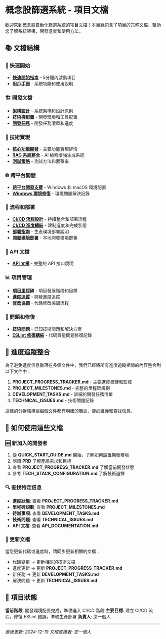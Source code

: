 # 概念股篩選系統 - 項目文檔

歡迎來到概念股自動化篩選系統的項目文檔！本目錄包含了項目的完整文檔，幫助您了解系統架構、開發進度和使用方法。

## 📚 文檔結構

### 🚀 快速開始

- **[快速開始指南](quick-start/QUICK_START_GUIDE.md)** - 5分鐘內啟動項目
- **[用戶手冊](user/USER_GUIDE.md)** - 系統功能和使用說明

### 🏗️ 開發文檔

- **[架構設計](development/architecture/ARCHITECTURE_RESTRUCTURE.md)** - 系統架構和設計原則
- **[技術棧配置](development/architecture/TECH_STACK_CONFIGURATION.md)** - 開發環境和工具配置
- **[開發任務](development/DEVELOPMENT_TASKS.md)** - 開發任務清單和進度

### 🔧 技術實現

- **[核心功能開發](development/features/CORE_FEATURES_DEVELOPMENT.md)** - 主要功能實現詳情
- **[RAG 系統整合](development/features/RAG_SYSTEM_INTEGRATION.md)** - AI 檢索增強生成系統
- **[測試策略](development/testing/TESTING_STRATEGY.md)** - 測試方法和覆蓋率

### 🌐 跨平台開發

- **[跨平台開發支援](development/platform/CROSS_PLATFORM_DEVELOPMENT.md)** - Windows 和 macOS 環境配置
- **[Windows 環境修復](development/platform/WINDOWS_ENVIRONMENT_FIX_SUMMARY.md)** - 環境問題解決記錄

### 🔄 流程和部署

- **[CI/CD 流程設計](development/ci-cd/CI_CD_PIPELINE_DESIGN.md)** - 持續整合和部署流程
- **[CI/CD 進度總結](development/ci-cd/CI_CD_PROGRESS_SUMMARY.md)** - 建制進度和完成狀態
- **[部署指南](deployment/DEPLOYMENT_GUIDE.md)** - 生產環境部署說明
- **[開發環境部署](deployment/DEVELOPMENT_DEPLOYMENT.md)** - 本地開發環境部署

### 📡 API 文檔

- **[API 文檔](api/API_DOCUMENTATION.md)** - 完整的 API 接口說明

### 📊 項目管理

- **[項目里程碑](development/PROJECT_MILESTONES.md)** - 項目發展階段和目標
- **[進度追蹤](development/PROJECT_PROGRESS_TRACKER.md)** - 開發進度追蹤
- **[修改協調](development/MODIFICATION_COORDINATION.md)** - 代碼修改協調流程

### 🐛 問題和修復

- **[技術問題](development/issues/TECHNICAL_ISSUES.md)** - 已知技術問題和解決方案
- **[ESLint 修復總結](development/issues/ESLINT_FIX_SUMMARY.md)** - 代碼質量問題修復記錄

## 🔄 進度追蹤整合

為了避免進度信息散落在多個文件中，我們已經將所有進度追蹤相關的內容整合到以下文件中：

1. **PROJECT_PROGRESS_TRACKER.md** - 主要進度概覽和監控
2. **PROJECT_MILESTONES.md** - 完整的里程碑規劃
3. **DEVELOPMENT_TASKS.md** - 詳細的開發任務清單
4. **TECHNICAL_ISSUES.md** - 技術問題記錄

這樣的分拆結構讓每個文件都有明確的職責，便於維護和查找信息。

## 📖 如何使用這些文檔

### 🆕 新加入的開發者

1. 從 **QUICK_START_GUIDE.md** 開始，了解如何設置開發環境
2. 閱讀 **PRD** 了解產品需求和目標
3. 查看 **PROJECT_PROGRESS_TRACKER.md** 了解當前開發狀態
4. 參考 **TECH_STACK_CONFIGURATION.md** 了解技術選擇

### 🔍 查找特定信息

- **進度狀態**: 查看 **PROJECT_PROGRESS_TRACKER.md**
- **里程碑規劃**: 查看 **PROJECT_MILESTONES.md**
- **待辦事項**: 查看 **DEVELOPMENT_TASKS.md**
- **技術問題**: 查看 **TECHNICAL_ISSUES.md**
- **API 文檔**: 查看 **API_DOCUMENTATION.md**

### 📝 更新文檔

當您更新代碼或進度時，請同步更新相關的文檔：

- 代碼變更 → 更新相關的技術文檔
- 進度更新 → 更新 **PROJECT_PROGRESS_TRACKER.md**
- 新任務 → 更新 **DEVELOPMENT_TASKS.md**
- 解決問題 → 更新 **TECHNICAL_ISSUES.md**

## 🎯 項目狀態

**當前階段**: 開發環境配置完成，準備進入 CI/CD 階段
**主要目標**: 建立 CI/CD 流程，修復 ESLint 錯誤，準備生產部署
**負責人**: 您一個人

---

_最後更新: 2024-12-19_
_文檔維護者: 您一個人_
